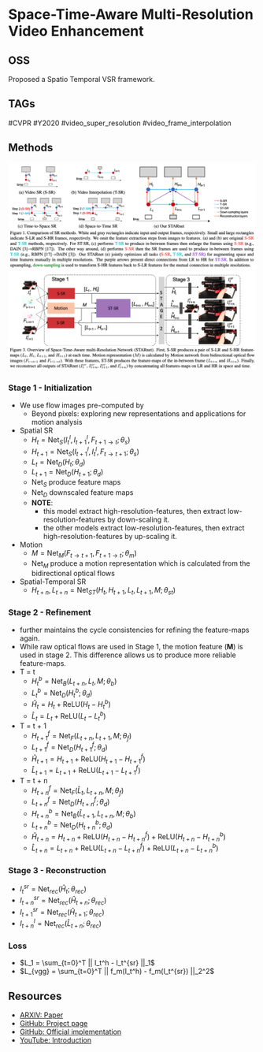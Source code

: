 # Space-Time-Aware Multi-Resolution Video Enhancement

## OSS

Proposed a Spatio Temporal VSR framework.

## TAGs

#CVPR #Y2020 #video_super_resolution #video_frame_interpolation

## Methods

![](./assets/fig_1.png)
![](./assets/fig_3.png)

### Stage 1 - Initialization

- We use flow images pre-computed by
    - Beyond pixels: exploring new representations and applications for motion analysis
- Spatial SR
    - $`H_t = \mathsf{Net}_S(I_t^l,I_{t+1}^l,F_{t+1 \to t};\theta_s)`$
    - $`H_{t+1} = \mathsf{Net}_S(I_{t+1}^l,I_{t}^l,F_{t \to t+1};\theta_s)`$
    - $`L_t = \mathsf{Net}_D(H_t; \theta_d)`$
    - $`L_{t+1} = \mathsf{Net}_D(H_{t+1}; \theta_d)`$
    - $`\mathsf{Net}_S`$ produce feature maps
    - $`\mathsf{Net}_D`$ downscaled feature maps
    - **NOTE**:
        - this model extract high-resolution-features, then extract low-resolution-features by down-scaling it.
        - the other models extract low-resolution-features, then extract high-resolution-features by up-scaling it.
- Motion
    - $`M = \mathsf{Net}_M (F_{t \to t+1},F_{t+1 \to t}; \theta_m)`$
    - $`\mathsf{Net}_M`$ produce a motion representation which is calculated from the bidirectional optical flows
- Spatial-Temporal SR
    - $`H_{t+n}, L_{t+n} = \mathsf{Net}_{ST} (H_t,H_{t+1},L_t,L_{t+1},M;\theta_{st})`$

### Stage 2 - Refinement

- further maintains the cycle consistencies for refining the feature-maps again.
- While raw optical flows are used in Stage 1, the motion feature (__M__) is used in stage 2. This difference allows us to produce more reliable feature-maps.
- T = t
    - $`H_t^b = \mathsf{Net}_B (L_{t+n}, L_{t}, M; \theta_b)`$
    - $`L_t^b = \mathsf{Net}_D (H_t^b; \theta_d)`$
    - $`\hat{H}_t = H_t + \mathsf{ReLU}(H_t - H_t^b)`$
    - $`\hat{L}_t = L_t + \mathsf{ReLU}(L_t - L_t^b)`$
- T = t + 1
    - $`H_{t+1}^f = \mathsf{Net}_F (L_{t+n}, L_{t+1}, M; \theta_f)`$
    - $`L_{t+1}^f = \mathsf{Net}_D (H_{t+1}^f; \theta_d)`$
    - $`\hat{H}_{t+1} = H_{t+1} + \mathsf{ReLU}(H_{t+1} - H_{t+1}^f)`$
    - $`\hat{L}_{t+1} = L_{t+1} + \mathsf{ReLU}(L_{t+1} - L_{t+1}^f)`$
- T = t + n
    - $`H_{t+n}^f = \mathsf{Net}_F (\hat{L}_t, L_{t+n}, M; \theta_f)`$
    - $`L_{t+n}^f = \mathsf{Net}_D (H_{t+n}^f; \theta_d)`$
    - $`H_{t+n}^b = \mathsf{Net}_B ( \hat{L}_{t+1}, L_{t+n}, M; \theta_b )`$
    - $`L_{t+n}^b = \mathsf{Net}_D ( H_{t+n}^b; \theta_d )`$
    - $`\hat{H}_{t+n} = H_{t+n} + \mathsf{ReLU}(H_{t+n} - H_{t+n}^f) + \mathsf{ReLU}(H_{t+n} - H_{t+n}^b)`$
    - $`\hat{L}_{t+n} = L_{t+n} + \mathsf{ReLU}(L_{t+n} - L_{t+n}^f) + \mathsf{ReLU}(L_{t+n} - L_{t+n}^b)`$

### Stage 3 - Reconstruction

- $`I_t^{sr} = \mathsf{Net}_{rec} ( \hat{H}_t; \theta_{rec} )`$
- $`I_{t+n}^{sr} = \mathsf{Net}_{rec} ( \hat{H}_{t+n}; \theta_{rec} )`$
- $`I_{t+1}^{sr} = \mathsf{Net}_{rec} ( \hat{H}_{t+1}; \theta_{rec} )`$
- $`I_{t+n}^{l} = \mathsf{Net}_{rec} ( \hat{L}_{t+n}; \theta_{rec} )`$

### Loss

- $`L_1 = \sum_{t=0}^T || I_t^h - I_t^{sr} ||_1`$
- $`L_{vgg} = \sum_{t=0}^T || f_m(I_t^h) - f_m(I_t^{sr}) ||_2^2`$

## Resources

- [ARXIV: Paper](https://arxiv.org/abs/2003.13170)
- [GitHub: Project page](https://alterzero.github.io/projects/STAR.html)
- [GitHub: Official implementation](https://github.com/alterzero/STARnet)
- [YouTube: Introduction](https://youtu.be/h0szU3WXLtg)
